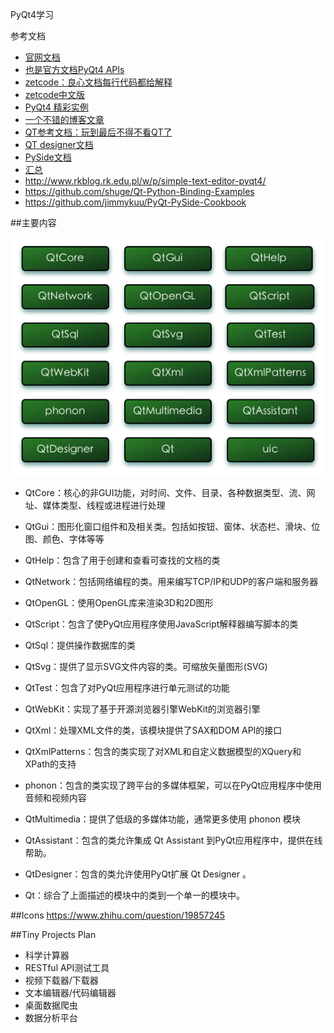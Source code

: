 PyQt4学习

参考文档

+ [官网文档](http://pyqt.sourceforge.net/Docs/PyQt4/)
+ [也是官方文档PyQt4 APIs ](http://pyqt.sourceforge.net/Docs/PyQt4/modules.html)
+ [zetcode：良心文档每行代码都给解释](http://zetcode.com/gui/pyqt4/)
+ [zetcode中文版](http://www.qaulau.com/books/PyQt4_Tutorial/index.html)
+ [PyQt4 精彩实例](http://www.linuxidc.com/Linux/2012-06/63652.htm)
+ [一个不错的博客文章](http://blog.csdn.net/a359680405/article/details/45096185)
+ [QT参考文档：玩到最后不得不看QT了](http://www.kuqin.com/qtdocument/)
+ [QT designer文档](http://doc.qt.io/qt-4.8/designer-manual.html)
+ [PySide文档](http://wiki.qt.io/Category:LanguageBindings::PySide)
+ [汇总](https://segmentfault.com/a/1190000005165656)
+ http://www.rkblog.rk.edu.pl/w/p/simple-text-editor-pyqt4/
+ https://github.com/shuge/Qt-Python-Binding-Examples
+ https://github.com/jimmykuu/PyQt-PySide-Cookbook

##主要内容

![PyQt4模块](./arc.png)


+ QtCore：核心的非GUI功能，对时间、文件、目录、各种数据类型、流、网址、媒体类型、线程或进程进行处理

+ QtGui：图形化窗口组件和及相关类。包括如按钮、窗体、状态栏、滑块、位图、颜色、字体等等

+ QtHelp：包含了用于创建和查看可查找的文档的类

+ QtNetwork：包括网络编程的类。用来编写TCP/IP和UDP的客户端和服务器

+ QtOpenGL：使用OpenGL库来渲染3D和2D图形

+ QtScript：包含了使PyQt应用程序使用JavaScript解释器编写脚本的类

+ QtSql：提供操作数据库的类

+ QtSvg：提供了显示SVG文件内容的类。可缩放矢量图形(SVG)

+ QtTest：包含了对PyQt应用程序进行单元测试的功能

+ QtWebKit：实现了基于开源浏览器引擎WebKit的浏览器引擎

+ QtXml：处理XML文件的类，该模块提供了SAX和DOM API的接口

+ QtXmlPatterns：包含的类实现了对XML和自定义数据模型的XQuery和XPath的支持

+ phonon：包含的类实现了跨平台的多媒体框架，可以在PyQt应用程序中使用音频和视频内容

+ QtMultimedia：提供了低级的多媒体功能，通常更多使用 phonon 模块

+ QtAssistant：包含的类允许集成 Qt Assistant 到PyQt应用程序中，提供在线帮助。

+ QtDesigner：包含的类允许使用PyQt扩展 Qt Designer 。

+ Qt：综合了上面描述的模块中的类到一个单一的模块中。







##Icons
https://www.zhihu.com/question/19857245



##Tiny Projects Plan

+ 科学计算器
+ RESTful API测试工具
+ 视频下载器/下载器
+ 文本编辑器/代码编辑器
+ 桌面数据爬虫
+ 数据分析平台
